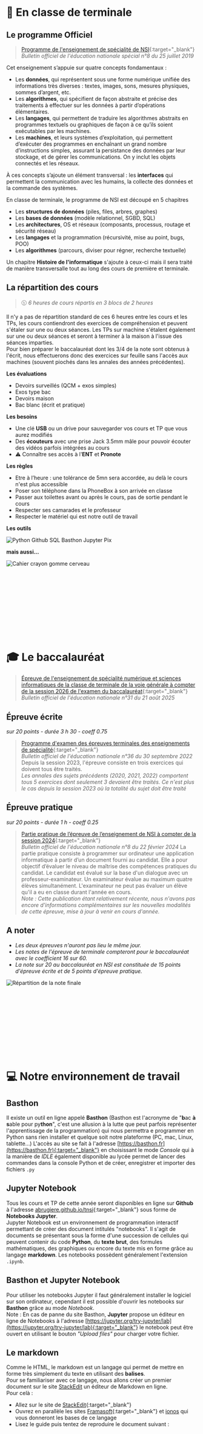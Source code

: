 #  📖 En classe de terminale
## Le programme Officiel
>[Programme de l'enseignement de spécialité de NSI](https://cache.media.education.gouv.fr/file/SPE8_MENJ_25_7_2019/93/3/spe247_annexe_1158933.pdf){:target="_blank"}  
>_Bulletin officiel de l'éducation nationale spécial n°8 du 25 juillet 2019_

Cet enseignement s’appuie sur quatre concepts fondamentaux :
- Les **données**, qui représentent sous une forme numérique unifiée des informations très diverses : textes, images, sons, mesures physiques, sommes d’argent, etc.
- Les **algorithmes**, qui spécifient de façon abstraite et précise des traitements à effectuer sur les données à partir d’opérations élémentaires.
-  Les **langages**, qui permettent de traduire les algorithmes abstraits en programmes textuels ou graphiques de façon à ce qu’ils soient exécutables par les machines.
- Les **machines**, et leurs systèmes d’exploitation, qui permettent d’exécuter des programmes en enchaînant un grand nombre d’instructions simples, assurant la persistance des données par leur stockage, et de gérer les communications. On y inclut les objets connectés et les réseaux.  
 
À ces concepts s’ajoute un élément transversal : les **interfaces** qui permettent la communication avec les humains, la collecte des données et la commande des systèmes.  
  
En classe de terminale, le programme de NSI est découpé en 5 chapitres
- Les **structures de données** (piles, files, arbres, graphes)
- Les **bases de données** (modèle relationnel, SGBD, SQL)
- Les **architectures**, OS et réseaux (composants, processus, routage et sécurité réseau)
- Les **langages** et la programmation (récursivité, mise au point, bugs, POO)
- Les **algorithmes** (parcours, diviser pour régner, recherche textuelle)    
  
Un chapitre **Histoire de l'informatique** s'ajoute à ceux-ci mais il sera traité de manière transversalle tout au long des cours de première et terminale.

## La répartition des cours 
>🕦 _6 heures de cours répartis en 3 blocs de 2 heures_

Il n'y a pas de répartition standard de ces 6 heures entre les cours et les TPs, les cours contiendront des exercices de compréhension et peuvent s'étaler sur une ou deux séances. Les TPs sur machine s'étalent également sur une ou deux séances et seront à terminer à la maison à l'issue des séances imparties.  
Pour bien préparer le baccalauréat dont les 3/4 de la note sont obtenus à l'écrit, nous effectuerons donc des exercices sur feuille sans l'accès aux machines (souvent piochés dans les annales des années précédentes).  

**Les évaluations**  
- Devoirs surveillés (QCM + exos simples)
- Exos type bac
- Devoirs maison
- Bac blanc (écrit et pratique)
    
**Les besoins**  
- Une clé **USB** ou un drive pour sauvegarder vos cours et TP que vous aurez modifiés
- Des **écouteurs** avec une prise Jack 3.5mm mâle pour pouvoir écouter des vidéos parfois intégrées au cours
- ⚠️ Connaître ses accès à l'**ENT** et **Pronote**
   
**Les règles** 
- Etre à l’heure : une tolérance de 5mn sera accordée, au delà le cours n'est plus accessible
- Poser son téléphone dans la PhoneBox à son arrivée en classe
- Passer aux toilettes avant ou après le cours, pas de sortie pendant le cours
- Respecter ses camarades et le professeur 
- Respecter le matériel qui est notre outil de travail
    
**Les outils**  

![Python Github SQL Basthon Jupyter Pix](https://raw.githubusercontent.com/abrugiere/tnsi/main/_ressources/0.0.outils1.png "Nos outils")  

**mais aussi...**  

![Cahier crayon gomme cerveau](https://raw.githubusercontent.com/abrugiere/tnsi/main/_ressources/0.0.outils2.png "Mais à ne pas oublier")  

<br><br><br><br><br><br>
---
# 🎓 Le baccalauréat  
>[Épreuve de l'enseignement de spécialité numérique et sciences informatiques de la classe de terminale de la voie générale à compter de la session 2026 de l'examen du baccalauréat](https://www.education.gouv.fr/bo/2025/Hebdo31/MENE2516123N){:target="_blank"}  
>_Bulletin officiel de l'éducation nationale n°31 du 21 août 2025_

## Épreuve écrite  
_sur 20 points - durée 3 h 30 - coeff 0.75_
>[Programme d'examen des épreuves terminales des enseignements de spécialité](https://www.education.gouv.fr/bo/22/Hebdo36/MENE2227884N.htm){:target="_blank"}  
>_Bulletin officiel de l'éducation nationale n°36 du 30 septembre 2022_
Depuis la session 2023, l'épreuve consiste en trois exercices qui doivent tous être traités.  
_Les annales des sujets précédents (2020, 2021, 2022) comportent tous 5 exercices dont seulement 3 devaient être traités. Ce n'est plus le cas depuis la session 2023 où la totalité du sujet doit être traité_

## Épreuve pratique  
_sur 20 points - durée 1 h - coeff 0.25_  
>[Partie pratique de l’épreuve de l’enseignement de NSI à compter de la session 2024](https://www.education.gouv.fr/bo/2024/Hebdo8/MENE2330918N){:target="_blank"}  
>_Bulletin officiel de l'éducation nationale n°8 du 22 février 2024_
La partie pratique consiste à programmer sur ordinateur une application informatique à partir d’un document fourni au candidat.  Elle a pour objectif d’évaluer le niveau de maîtrise des compétences pratiques du candidat. Le candidat est évalué sur la base d'un dialogue avec un professeur-examinateur. Un examinateur évalue au maximum quatre élèves simultanément. L'examinateur ne peut pas évaluer un élève qu'il a eu en classe durant l'année en cours.  
_Note : Cette publication étant relativement récente, nous n'avons pas encore d'informations complémentaires sur les nouvelles modalités de cette épreuve, mise à jour à venir en cours d'année._

## A noter 
- _Les deux épreuves n'auront pas lieu le même jour._  
- _Les notes de l'épreuve de terminale compteront pour le baccalauréat avec le coefficient 16 sur 60._   
- _La note sur 20 au baccalauréat en NSI est constituée de 15 points d'épreuve écrite et de 5 points d'épreuve pratique._
  
![Répartition de la note finale](https://www.education.gouv.fr/sites/default/files/styles/embed_image/public/2021-10/r-partition-de-la-note-finale-gt-octobre-95074.jpg "Répartition de la note finale")  



<br><br><br><br><br><br>
---
# 💻 Notre environnement de travail
## Basthon
Il existe un outil en ligne appelé __Basthon__ (Basthon est l'acronyme de "**b**ac **à** **s**able pour py**thon**", c'est une allusion à la lutte que peut parfois représenter l'apprentissage de la programmation) qui nous permettra e programmer en Python sans rien installer et quelque soit notre plateforme (PC, mac, Linux, tablette...) 
L'accès au site se fait à l'adresse [https://basthon.fr](https://basthon.fr){:target="_blank"} en choisissant le mode _Console_ qui à la manière de _IDLE_ également disponible au lycée permet de lancer des commandes dans la console Python et de créer, enregistrer et importer des fichiers `.py`  

## Jupyter Notebook
Tous les cours et TP de cette année seront disponibles en ligne sur __Github__ à l'adresse [abrugiere.github.io/tnsi](https://abrugiere.github.io/tnsi/){:target="_blank"} sous forme de __Notebooks Jupyter__.  
Jupyter Notebook est un environnement de programmation interactif permettant de créer des document intitulés "notebooks". Il s'agit de documents se présentant sous la forme d'une succession de cellules qui peuvent contenir du code __Python__, du __texte brut__, des formules mathématiques, des graphiques ou encore du texte mis en forme grâce au langage __markdown__. Les notebooks possèdent généralement l'extension `.ipynb`.

## Basthon et Jupyter Notebook
Pour utiliser les notebooks Jupyter il faut généralement installer le logiciel sur son ordinateur, cependant il est possible d'ouvrir les notebooks sur __Basthon__ grâce au mode _Notebook_.  
Note : En cas de panne du site Basthon, **Jupyter** propose un éditeur en ligne de Notebooks à l'adresse [https://jupyter.org/try-jupyter/lab](https://jupyter.org/try-jupyter/lab){:target="_blank"} le notebook peut être ouvert en utilisant le bouton _"Upload files"_ pour charger votre fichier.

## Le markdown
Comme le HTML, le markdown est un langage qui permet de mettre en forme très simplement du texte en utilisant des __balises__.  
Pour se familiariser avec ce langage, nous allons créer un premier document sur le site [StackEdit](https://stackedit.io/) un éditeur de Markdown en ligne.  
Pour celà :
- Allez sur le site de [StackEdit](https://stackedit.io/){:target="_blank"}
- Ouvrez en parallèle les sites [Framasoft](https://docs.framasoft.org/fr/grav/markdown.html){:target="_blank"} et [ionos](https://www.ionos.fr/digitalguide/sites-internet/developpement-web/markdown/) qui vous donneront les bases de ce langage
- Lisez le guide puis tentez de reproduire le document suivant :


 
<!--

- ### [Notebooks Jupyter, Basthon, Le Markdown](https://notebook.basthon.fr/?from=https://raw.githubusercontent.com/abrugiere/tnsi/main/_ressources/0.0_markdown.ipynb){:target="_blank"}  

-->
